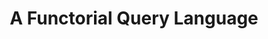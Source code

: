 ---
title: A Functorial Query Language
url-video: https://www.youtube.com/watch?v=Q0m8baqBrk4
authors:
- Ryan Wisnesky
type: presentation
tags:
- category theory
- databases
doHaskell-type: video lecture
dohaskell-collections:
- Boston Haskell Meetup
dohaskell-year: 2015
---